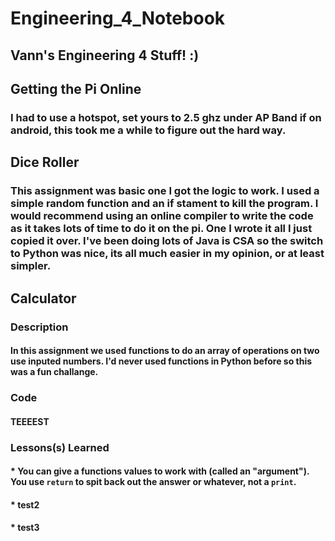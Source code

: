 # Engineering_4_Notebook
## Vann's Engineering 4 Stuff! :)
## Getting the Pi Online
### I had to use a hotspot, set yours to 2.5 ghz under AP Band if on android, this took me a while to figure out the hard way.
## Dice Roller
### This assignment was basic one I got the logic to work. I used a simple random function and an if stament to kill the program. I would recommend using an online compiler to write the code as it takes lots of time to do it on the pi. One I wrote it all I just copied it over. I've been doing lots of Java is CSA so the switch to Python was nice, its all much easier in my opinion, or at least simpler. 
## Calculator
### Description
#### In this assignment we used functions to do an array of operations on two use inputed numbers. I'd never used functions in Python before so this was a fun challange. 
### Code
#### TEEEEST
### Lessons(s) Learned
####   * You can give a functions values to work with (called an "argument"). You use `return` to spit back out the answer or whatever, not a `print`.
####   * test2
####   * test3
